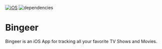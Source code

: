 [![iOS](https://img.shields.io/badge/Platform-iOS%2014%2B-green)](https://apple.com) ![dependencies](https://img.shields.io/badge/Dependencies-Alamofire%20Kingfisher%20YoutubePlayerView-red)   

# Bingeer

Bingeer is an iOS App for tracking all your favorite TV Shows and Movies.


